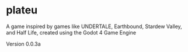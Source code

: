 # plateu
A game inspired by games like UNDERTALE, Earthbound, Stardew Valley, and Half Life, created using the Godot 4 Game Engine

Version 0.0.3a
